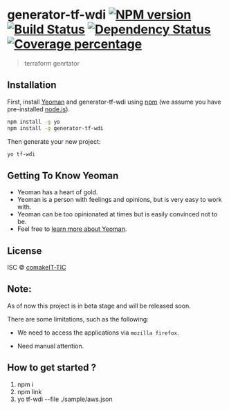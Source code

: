 # generator-tf-wdi [![NPM version][npm-image]][npm-url] [![Build Status][travis-image]][travis-url] [![Dependency Status][daviddm-image]][daviddm-url] [![Coverage percentage][coveralls-image]][coveralls-url]

> terraform genrtator

## Installation

First, install [Yeoman](http://yeoman.io) and generator-tf-wdi using [npm](https://www.npmjs.com/) (we assume you have pre-installed [node.js](https://nodejs.org/)).

```bash
npm install -g yo
npm install -g generator-tf-wdi
```

Then generate your new project:

```bash
yo tf-wdi
```

## Getting To Know Yeoman

- Yeoman has a heart of gold.
- Yeoman is a person with feelings and opinions, but is very easy to work with.
- Yeoman can be too opinionated at times but is easily convinced not to be.
- Feel free to [learn more about Yeoman](http://yeoman.io/).

## License

ISC © [comakeIT-TIC](https://github.com/coMakeIT-TIC/generator-tf-wdi/)

[npm-image]: https://badge.fury.io/js/generator-tf-wdi.svg
[npm-url]: https://npmjs.org/package/generator-tf-wdi
[travis-image]: https://travis-ci.com/comakeIT-TIC/generator-tf-wdi.svg?branch=master
[travis-url]: https://travis-ci.com/comakeIT-TIC/generator-tf-wdi
[daviddm-image]: https://david-dm.org/comakeIT-TIC/generator-tf-wdi.svg?theme=shields.io
[daviddm-url]: https://david-dm.org/comakeIT-TIC/generator-tf-wdi
[coveralls-image]: https://coveralls.io/repos/comakeIT-TIC/generator-tf-wdi/badge.svg
[coveralls-url]: https://coveralls.io/r/comakeIT-TIC/generator-tf-wdi

## Note:

As of now this project is in beta stage and will be released soon.

There are some limitations, such as the following:

- We need to access the applications via `mozilla firefox`.

- Need manual attention.

## How to get started ?

1. npm i 
2. npm link 
3. yo tf-wdi --file ./sample/aws.json 